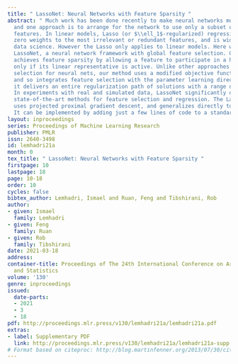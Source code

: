 ```yaml
---
title: " LassoNet: Neural Networks with Feature Sparsity "
abstract: " Much work has been done recently to make neural networks more interpretable,
  and one approach is to arrange for the network to use only a subset of the available
  features. In linear models, Lasso (or $\\ell_1$-regularized) regression assigns
  zero weights to the most irrelevant or redundant features, and is widely used in
  data science. However the Lasso only applies to linear models. Here we introduce
  LassoNet, a neural network framework with global feature selection. Our approach
  achieves feature sparsity by allowing a feature to participate in a hidden unit
  only if its linear representative is active. Unlike other approaches to feature
  selection for neural nets, our method uses a modified objective function with constraints,
  and so integrates feature selection with the parameter learning directly. As a result,
  it delivers an entire regularization path of solutions with a range of feature sparsity.
  In experiments with real and simulated data, LassoNet significantly outperforms
  state-of-the-art methods for feature selection and regression. The LassoNet method
  uses projected proximal gradient descent, and generalizes directly to deep networks.
  It can be implemented by adding just a few lines of code to a standard neural network. "
layout: inproceedings
series: Proceedings of Machine Learning Research
publisher: PMLR
issn: 2640-3498
id: lemhadri21a
month: 0
tex_title: " LassoNet: Neural Networks with Feature Sparsity "
firstpage: 10
lastpage: 18
page: 10-18
order: 10
cycles: false
bibtex_author: Lemhadri, Ismael and Ruan, Feng and Tibshirani, Rob
author:
- given: Ismael
  family: Lemhadri
- given: Feng
  family: Ruan
- given: Rob
  family: Tibshirani
date: 2021-03-18
address: 
container-title: Proceedings of The 24th International Conference on Artificial Intelligence
  and Statistics
volume: '130'
genre: inproceedings
issued:
  date-parts:
  - 2021
  - 3
  - 18
pdf: http://proceedings.mlr.press/v130/lemhadri21a/lemhadri21a.pdf
extras:
- label: Supplementary PDF
  link: http://proceedings.mlr.press/v130/lemhadri21a/lemhadri21a-supp.pdf
# Format based on citeproc: http://blog.martinfenner.org/2013/07/30/citeproc-yaml-for-bibliographies/
---
```

